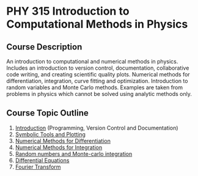 # PHY 315 Introduction to Computational Methods in Physics

## Course Description
An introduction to computational and numerical methods in physics. Includes an introduction to version control, documentation, collaborative code writing, and creating scientific quality plots. Numerical methods for differentiation, integration, curve fitting and optimization. Introduction to random variables and Monte Carlo methods. Examples are taken from problems in physics which cannot be solved using analytic methods only.
 
## Course Topic Outline
1. [Introduction](ch_intro.md) (Programming, Version Control and Documentation)  
2. [Symbolic Tools and Plotting](ch_symbolic.md)
3. [Numerical Methods for Differentiation](ch_numeric.md)  
4. [Numerical Methods for Integration](ch_numericint.md)
5. [Random numbers and Monte-carlo integration](ch_montecarlo.md)
6. [Differential Equations](ch_diffequations.md)
7. [Fourier Transform](ch_fouriertransform.md)

<!--
5. [Curve Fitting and Optimization](ch_fitting.md)  
8. [Machine Learning Tools](ch_mltools.md)  
-->